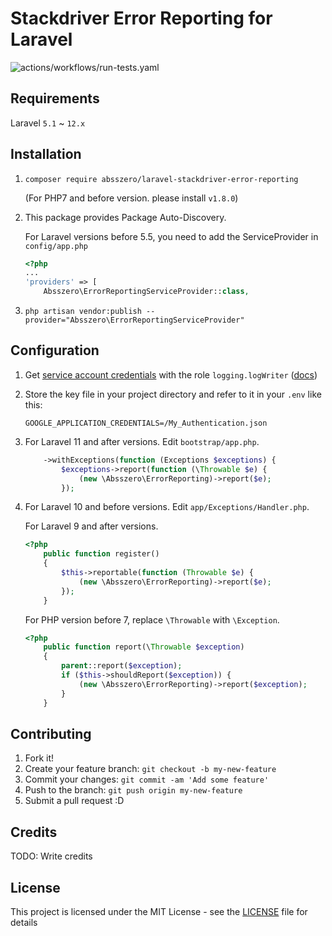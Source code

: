 # Stackdriver Error Reporting for Laravel

![actions/workflows/run-tests.yaml](https://github.com/absszero/laravel-stackdriver-error-reporting/actions/workflows/run-tests.yaml/badge.svg)


## Requirements

Laravel `5.1` ~ `12.x`

## Installation

1. `composer require absszero/laravel-stackdriver-error-reporting`

    (For PHP7 and before version. please install `v1.8.0`)
2. This package provides Package Auto-Discovery.

    For Laravel versions before 5.5, you need to add the ServiceProvider in `config/app.php`
    ```php
    <?php
    ...
    'providers' => [
        Absszero\ErrorReportingServiceProvider::class,
    ```
3. `php artisan vendor:publish --provider="Absszero\ErrorReportingServiceProvider"`

## Configuration
1. Get [service account credentials](https://cloud.google.com/docs/authentication/getting-started)
    with the role `logging.logWriter` ([docs](https://cloud.google.com/error-reporting/docs/iam?hl=en#iam_roles))

2. Store the key file in your project directory and refer to it in your `.env` like this:
    ```
    GOOGLE_APPLICATION_CREDENTIALS=/My_Authentication.json
    ```

3. For Laravel 11 and after versions. Edit `bootstrap/app.php`.

    ```php
        ->withExceptions(function (Exceptions $exceptions) {
            $exceptions->report(function (\Throwable $e) {
                (new \Absszero\ErrorReporting)->report($e);
            });
    ```


3. For Laravel 10 and before versions. Edit `app/Exceptions/Handler.php`.

   For Laravel 9 and after versions.

    ```php
    <?php
        public function register()
        {
            $this->reportable(function (Throwable $e) {
                (new \Absszero\ErrorReporting)->report($e);
            });
        }
    ```

    For PHP version before 7, replace `\Throwable` with `\Exception`.

    ```php
    <?php
        public function report(\Throwable $exception)
        {
            parent::report($exception);
            if ($this->shouldReport($exception)) {
                (new \Absszero\ErrorReporting)->report($exception);
            }
        }
    ```



## Contributing

1. Fork it!
2. Create your feature branch: `git checkout -b my-new-feature`
3. Commit your changes: `git commit -am 'Add some feature'`
4. Push to the branch: `git push origin my-new-feature`
5. Submit a pull request :D

## Credits

TODO: Write credits

## License

This project is licensed under the MIT License - see the [LICENSE](LICENSE) file for details
